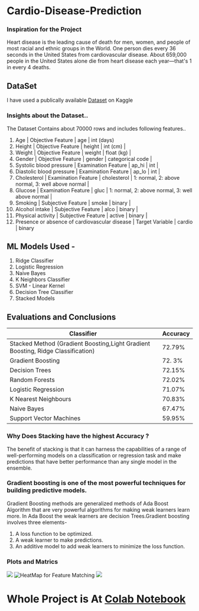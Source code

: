# Cardio-Disease-Prediction

### Inspiration for the Project
Heart disease is the leading cause of death for men, women, and people of most racial and ethnic groups in the World.
One person dies every 36 seconds in the United States from cardiovascular disease. 
About 659,000 people in the United States alone die from heart disease each year—that's 1 in every 4 deaths.

## DataSet 
I have used a publically available [Dataset](https://www.kaggle.com/sulianova/cardiovascular-disease-dataset) on Kaggle

### Insights about the Dataset..
The Dataset Contains about 70000 rows and includes following features..
1. Age | Objective Feature | age | int (days)
2. Height | Objective Feature | height | int (cm) |
3. Weight | Objective Feature | weight | float (kg) |
4. Gender | Objective Feature | gender | categorical code |
5. Systolic blood pressure | Examination Feature | ap_hi | int |
6. Diastolic blood pressure | Examination Feature | ap_lo | int |
7. Cholesterol | Examination Feature | cholesterol | 1: normal, 2: above normal, 3: well above normal |
8. Glucose | Examination Feature | gluc | 1: normal, 2: above normal, 3: well above normal |
9. Smoking | Subjective Feature | smoke | binary |
10. Alcohol intake | Subjective Feature | alco | binary |
11. Physical activity | Subjective Feature | active | binary |
12. Presence or absence of cardiovascular disease | Target Variable | cardio | binary 

## ML Models Used - 
1. Ridge Classifier 	
2. Logistic Regression
3. Naive Bayes 	
4. K Neighbors Classifier
5. SVM - Linear Kernel 
6. Decision Tree Classifier
7. Stacked Models

## Evaluations and Conclusions
| Classifier  | Accuracy  | 
|---|---|
|  Stacked Method (Gradient Boosting,Light Gradient Boosting, Ridge Classification) | 72.79%  |
| Gradient Boosting | 72. 3% |
| Decision Trees | 72.15% |
|  Random Forests | 72.02%  |
| Logistic Regression | 71.07% |
| K Nearest Neighbours | 70.83% |
| Naive Bayes | 67.47% |
|  Support Vector Machines | 59.95%  |

### Why Does Stacking have the highest Accuracy ?
The benefit of stacking is that it can harness the capabilities of a range of well-performing models on a classification or regression 
task and make predictions that have better performance than any single model in the ensemble.

### Gradient boosting is one of the most powerful techniques for building predictive models.
Gradient Boosting methods are generalized methods of Ada Boost Algorithm that are very powerful algorithms for making weak learners learn more. 
In Ada Boost the weak learners are decision Trees.Gradient boosting involves three elements-
1. A loss function to be optimized.
2. A weak learner to make predictions.
3. An additive model to add weak learners to minimize the loss function.

### Plots and Matrics
![](https://bin.wantguns.dev/tqPamn)
![HeatMap for Feature Matching](https://bin.wantguns.dev/Vmj9CD)
![](https://bin.wantguns.dev/hLsYiW)

# Whole Project is At [Colab Notebook](https://colab.research.google.com/drive/1MrATY52ttboUR-XvIin_8eGbY15KG7fT?usp=sharing)
